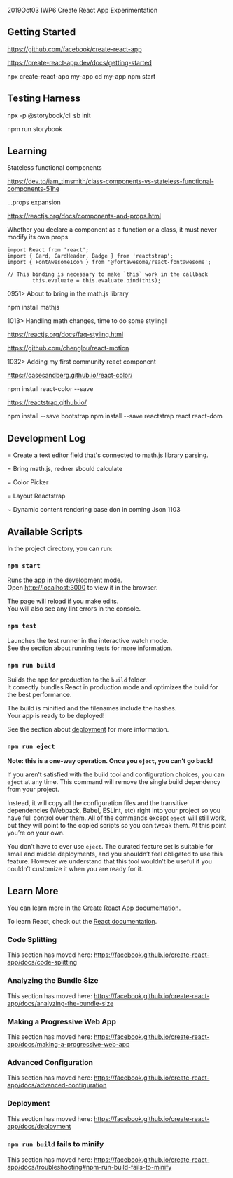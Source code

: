 2019Oct03 IWP6 Create React App Experimentation

## Getting Started

https://github.com/facebook/create-react-app

https://create-react-app.dev/docs/getting-started

npx create-react-app my-app
cd my-app
npm start

## Testing Harness

npx -p @storybook/cli sb init

npm run storybook

## Learning

Stateless functional components

https://dev.to/iam_timsmith/class-components-vs-stateless-functional-components-51he

...props expansion

https://reactjs.org/docs/components-and-props.html

Whether you declare a component as a function or a class, it must never modify its own props

```
import React from 'react';
import { Card, CardHeader, Badge } from 'reactstrap';
import { FontAwesomeIcon } from '@fortawesome/react-fontawesome';
```


```
// This binding is necessary to make `this` work in the callback
        this.evaluate = this.evaluate.bind(this);
```


0951> About to bring in the math.js library

npm install mathjs

1013> Handling math changes, time to do some styling!

https://reactjs.org/docs/faq-styling.html

https://github.com/chenglou/react-motion

1032> Adding my first community react component


https://casesandberg.github.io/react-color/

npm install react-color --save


https://reactstrap.github.io/


npm install --save bootstrap
npm install --save reactstrap react react-dom



## Development Log

= Create a text editor field that's connected to math.js library parsing.

= Bring math.js, redner sbould calculate

= Color Picker

= Layout Reactstrap

~ Dynamic content rendering base don in coming Json 1103











## Available Scripts

In the project directory, you can run:

### `npm start`

Runs the app in the development mode.<br />
Open [http://localhost:3000](http://localhost:3000) to view it in the browser.

The page will reload if you make edits.<br />
You will also see any lint errors in the console.

### `npm test`

Launches the test runner in the interactive watch mode.<br />
See the section about [running tests](https://facebook.github.io/create-react-app/docs/running-tests) for more information.

### `npm run build`

Builds the app for production to the `build` folder.<br />
It correctly bundles React in production mode and optimizes the build for the best performance.

The build is minified and the filenames include the hashes.<br />
Your app is ready to be deployed!

See the section about [deployment](https://facebook.github.io/create-react-app/docs/deployment) for more information.

### `npm run eject`

**Note: this is a one-way operation. Once you `eject`, you can’t go back!**

If you aren’t satisfied with the build tool and configuration choices, you can `eject` at any time. This command will remove the single build dependency from your project.

Instead, it will copy all the configuration files and the transitive dependencies (Webpack, Babel, ESLint, etc) right into your project so you have full control over them. All of the commands except `eject` will still work, but they will point to the copied scripts so you can tweak them. At this point you’re on your own.

You don’t have to ever use `eject`. The curated feature set is suitable for small and middle deployments, and you shouldn’t feel obligated to use this feature. However we understand that this tool wouldn’t be useful if you couldn’t customize it when you are ready for it.

## Learn More

You can learn more in the [Create React App documentation](https://facebook.github.io/create-react-app/docs/getting-started).

To learn React, check out the [React documentation](https://reactjs.org/).

### Code Splitting

This section has moved here: https://facebook.github.io/create-react-app/docs/code-splitting

### Analyzing the Bundle Size

This section has moved here: https://facebook.github.io/create-react-app/docs/analyzing-the-bundle-size

### Making a Progressive Web App

This section has moved here: https://facebook.github.io/create-react-app/docs/making-a-progressive-web-app

### Advanced Configuration

This section has moved here: https://facebook.github.io/create-react-app/docs/advanced-configuration

### Deployment

This section has moved here: https://facebook.github.io/create-react-app/docs/deployment

### `npm run build` fails to minify

This section has moved here: https://facebook.github.io/create-react-app/docs/troubleshooting#npm-run-build-fails-to-minify

